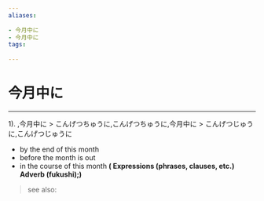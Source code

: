 ```yaml
---
aliases:
    
- 今月中に
- 今月中に
tags:
    
---
```


# 今月中に
---
1).
,今月中に > こんげつちゅうに,こんげつちゅうに,今月中に > こんげつじゅうに,こんげつじゅうに

- by the end of this month
- before the month is out
- in the course of this month
**( Expressions (phrases, clauses, etc.) Adverb (fukushi);)**
> see also: 
            